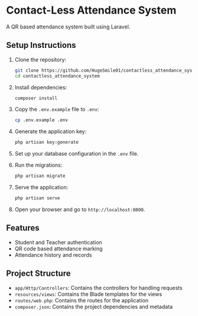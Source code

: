 # Contact-Less Attendance System

A QR based attendance system built using Laravel.

## Setup Instructions

1. Clone the repository:
   ```bash
   git clone https://github.com/HugeSmile01/contactless_attendance_system.git
   cd contactless_attendance_system
   ```

2. Install dependencies:
   ```bash
   composer install
   ```

3. Copy the `.env.example` file to `.env`:
   ```bash
   cp .env.example .env
   ```

4. Generate the application key:
   ```bash
   php artisan key:generate
   ```

5. Set up your database configuration in the `.env` file.

6. Run the migrations:
   ```bash
   php artisan migrate
   ```

7. Serve the application:
   ```bash
   php artisan serve
   ```

8. Open your browser and go to `http://localhost:8000`.

## Features

- Student and Teacher authentication
- QR code based attendance marking
- Attendance history and records

## Project Structure

- `app/Http/Controllers`: Contains the controllers for handling requests
- `resources/views`: Contains the Blade templates for the views
- `routes/web.php`: Contains the routes for the application
- `composer.json`: Contains the project dependencies and metadata
